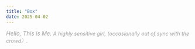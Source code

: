 ```yaml
---
title: "Box"
date: 2025-04-02
---
```

*<span style="color: #a0a0a0; font-size: 1.1em">Hello, This is Me.</span>*
*<span style="color: #a0a0a0">A highly sensitive girl, (occasionally out of sync with the crowd）.</span>*
